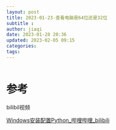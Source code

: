 ```yaml
---
layout: post
title: 2023-01-23-查看电脑是64位还是32位
subtitle :
author: jiaqi
date: 2023-01-28 20:36
updated: 2023-02-05 09:15
categories: 
tags:
---
```

```toc
```


# 参考
bilibil视频

[Windows安装配置Python_哔哩哔哩_bilibili](https://www.bilibili.com/video/BV1P5411W7g5/?p=2&vd_source=8136950c9f4c52a778bfe698bf911c94)
